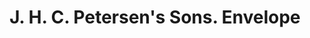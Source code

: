 ---
doi: 10.7916/D8CG1282
date_other: '1899'
date_other_textual: '1899'
form: printed ephemera
genre:
- Envelopes
name:
- J. H. C. Petersen's Sons
object_in_context_url: https://biggert.cul.columbia.edu/items/view/ave_biggert_01752
subject_hierarchical_geographic:
- Davenport, Iowa, United States
subject_name:
- J. H. C. Petersen's Sons
title: J. H. C. Petersen's Sons. Envelope
sort_title: J. H. C. Petersen's Sons. Envelope
call_number: ave_biggert_01752
coordinates:
- 41.543055555555554,-90.59083333333332
pid: ave_biggert_01752
identifiers: ave_biggert_01752
permalink: /biggert/ave_biggert_01752/
layout: iiif-image-page
---